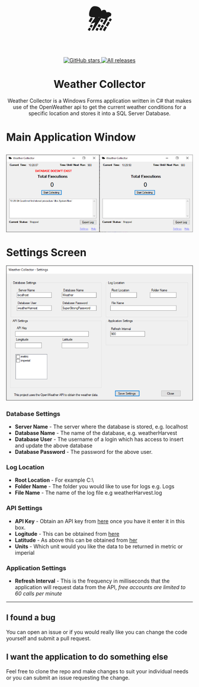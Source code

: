 <h1 align="center" style="font-size:80px">⛈</h1>


<p align="center">
    <a href="https://github.com/BonzaOwl/WeatherCollector/stargazers" target="_blank">
        <img alt="GitHub stars" src="https://img.shields.io/github/stars/BonzaOwl/WeatherCollector.svg" />
    </a>
    <a href="https://github.com/BonzaOwl/WeatherCollector/releases" target="_blank">
        <img alt="All releases" src="https://img.shields.io/github/downloads/BonzaOwl/WeatherCollector/total.svg" />
    </a>
</p>

<h1 align="center">Weather Collector</h1>

<p align="center">
Weather Collector is a Windows Forms application written in C# that makes use of the OpenWeather api to get the current weather conditions for a specific location and stores it into a SQL Server Database.
</p>

# Main Application Window

<p style="float: left; font-size: 9pt; text-align: center; width: 50%;">
<img align="left" src="assets\main-screen-nodb.png"></p>
<p style="float: right; font-size: 9pt; text-align: center; width: 50%;">
<img align="right" src="assets\main-screen.png">
</p>
<p style="clear: both;">

# Settings Screen
<p align="center">
<img src="assets\settings-screen.png">
</p>

### Database Settings 

- **Server Name** - The server where the database is stored, e.g. localhost
- **Database Name** - The name of the database, e.g. weatherHarvest
- **Database User** - The username of a login which has access to insert and update the above database 
- **Database Password** - The password for the above user. 

### Log Location

- **Root Location** - For example C:\
- **Folder Name** - The folder you would like to use for logs e.g. Logs
- **File Name** - The name of the log file e.g weatherHarvest.log

### API Settings 

- **API Key** - Obtain an API key from [here](https://home.openweathermap.org/users/sign_up) once you have it enter it in this box.
- **Logitude** - This can be obtained from [here](https://www.latlong.net/)
- **Latitude** - As above this can be obtained from [her](https://www.latlong.net/)
- **Units** - Which unit would you like the data to be returned in metric or imperial

### Application Settings 

- **Refresh Interval** - This is the frequency in milliseconds that the application will request data from the API, *free accounts are limited to 60 calls per minute*

---

## I found a bug

You can open an issue or if you would really like you can change the code yourself and submit a pull request. 

## I want the application to do something else

Feel free to clone the repo and make changes to suit your individual needs or you can submit an issue requesting the change. 


